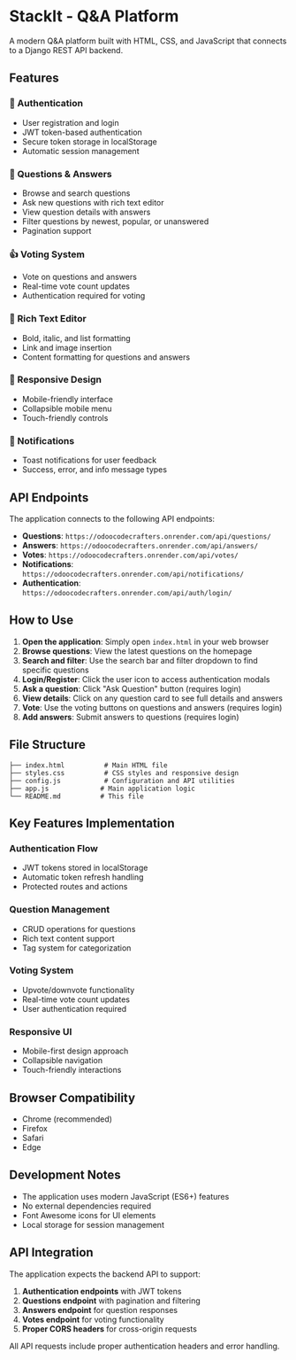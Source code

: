 # StackIt - Q&A Platform

A modern Q&A platform built with HTML, CSS, and JavaScript that connects to a Django REST API backend.

## Features

### 🔐 Authentication
- User registration and login
- JWT token-based authentication
- Secure token storage in localStorage
- Automatic session management

### 📝 Questions & Answers
- Browse and search questions
- Ask new questions with rich text editor
- View question details with answers
- Filter questions by newest, popular, or unanswered
- Pagination support

### 👍 Voting System
- Vote on questions and answers
- Real-time vote count updates
- Authentication required for voting

### 🎨 Rich Text Editor
- Bold, italic, and list formatting
- Link and image insertion
- Content formatting for questions and answers

### 📱 Responsive Design
- Mobile-friendly interface
- Collapsible mobile menu
- Touch-friendly controls

### 🔔 Notifications
- Toast notifications for user feedback
- Success, error, and info message types

## API Endpoints

The application connects to the following API endpoints:

- **Questions**: `https://odoocodecrafters.onrender.com/api/questions/`
- **Answers**: `https://odoocodecrafters.onrender.com/api/answers/`
- **Votes**: `https://odoocodecrafters.onrender.com/api/votes/`
- **Notifications**: `https://odoocodecrafters.onrender.com/api/notifications/`
- **Authentication**: `https://odoocodecrafters.onrender.com/api/auth/login/`

## How to Use

1. **Open the application**: Simply open `index.html` in your web browser
2. **Browse questions**: View the latest questions on the homepage
3. **Search and filter**: Use the search bar and filter dropdown to find specific questions
4. **Login/Register**: Click the user icon to access authentication modals
5. **Ask a question**: Click "Ask Question" button (requires login)
6. **View details**: Click on any question card to see full details and answers
7. **Vote**: Use the voting buttons on questions and answers (requires login)
8. **Add answers**: Submit answers to questions (requires login)

## File Structure

```
├── index.html          # Main HTML file
├── styles.css          # CSS styles and responsive design
├── config.js           # Configuration and API utilities
├── app.js             # Main application logic
└── README.md          # This file
```

## Key Features Implementation

### Authentication Flow
- JWT tokens stored in localStorage
- Automatic token refresh handling
- Protected routes and actions

### Question Management
- CRUD operations for questions
- Rich text content support
- Tag system for categorization

### Voting System
- Upvote/downvote functionality
- Real-time vote count updates
- User authentication required

### Responsive UI
- Mobile-first design approach
- Collapsible navigation
- Touch-friendly interactions

## Browser Compatibility

- Chrome (recommended)
- Firefox
- Safari
- Edge

## Development Notes

- The application uses modern JavaScript (ES6+) features
- No external dependencies required
- Font Awesome icons for UI elements
- Local storage for session management

## API Integration

The application expects the backend API to support:

1. **Authentication endpoints** with JWT tokens
2. **Questions endpoint** with pagination and filtering
3. **Answers endpoint** for question responses
4. **Votes endpoint** for voting functionality
5. **Proper CORS headers** for cross-origin requests

All API requests include proper authentication headers and error handling. 